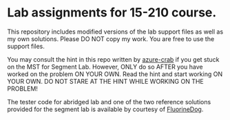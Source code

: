 Lab assignments for 15-210 course.
==================================

This repository includes modified versions of the lab support files as well as my own solutions.
Please DO NOT copy my work. You are free to use the support files.

You may consult the hint in this repo written by [azure-crab](https://github.com/azure-crab) if you get stuck on the MST for Segment Lab. However, ONLY do so AFTER you have worked on the problem ON YOUR OWN. Read the hint and start working ON YOUR OWN. DO NOT STARE AT THE HINT WHILE WORKING ON THE PROBLEM!

The tester code for abridged lab and one of the two reference solutions provided for the segment lab is available by courtesy of [FluorineDog](https://github.com/FluorineDog).
